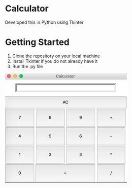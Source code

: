 # Calculator

Developed this in Python using Tkinter

# Getting Started

1. Clone the repository on your local machine
2. Install Tkinter if you do not already have it
3. Run the .py file

<img src="Calculator.png">
